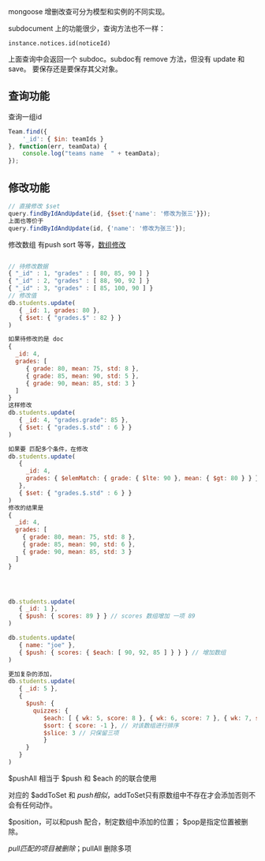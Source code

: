 mongoose 增删改查可分为模型和实例的不同实现。

subdocument 上的功能很少，查询方法也不一样：
```
instance.notices.id(noticeId)
```
上面查询中会返回一个 subdoc。subdoc有 remove 方法，但没有 update 和 save。
要保存还是要保存其父对象。

## 查询功能
查询一组id
```js
Team.find({
    '_id': { $in: teamIds }
}, function(err, teamData) {
    console.log("teams name  " + teamData);
});
```

## 修改功能
```js
// 直接修改 $set
query.findByIdAndUpdate(id, {$set:{'name': '修改为张三'}});
上面也等价于
query.findByIdAndUpdate(id, {'name': '修改为张三'});
```

修改数组
有push sort 等等，[数组修改](https://docs.mongodb.com/manual/reference/operator/update-array/)

```js

// 待修改数据
{ "_id" : 1, "grades" : [ 80, 85, 90 ] }
{ "_id" : 2, "grades" : [ 88, 90, 92 ] }
{ "_id" : 3, "grades" : [ 85, 100, 90 ] }
// 修改值
db.students.update(
   { _id: 1, grades: 80 },
   { $set: { "grades.$" : 82 } }
)

如果待修改的是 doc
{
  _id: 4,
  grades: [
     { grade: 80, mean: 75, std: 8 },
     { grade: 85, mean: 90, std: 5 },
     { grade: 90, mean: 85, std: 3 }
  ]
}
这样修改
db.students.update(
   { _id: 4, "grades.grade": 85 },
   { $set: { "grades.$.std" : 6 } }
)

如果要 匹配多个条件，在修改
db.students.update(
   {
     _id: 4,
     grades: { $elemMatch: { grade: { $lte: 90 }, mean: { $gt: 80 } } }
   },
   { $set: { "grades.$.std" : 6 } }
)
修改的结果是
{
  _id: 4,
  grades: [
    { grade: 80, mean: 75, std: 8 },
    { grade: 85, mean: 90, std: 6 },
    { grade: 90, mean: 85, std: 3 }
  ]
}




db.students.update(
   { _id: 1 },
   { $push: { scores: 89 } } // scores 数组增加 一项 89
)

db.students.update(
   { name: "joe" },
   { $push: { scores: { $each: [ 90, 92, 85 ] } } } // 增加数组
)

更加复杂的添加，
db.students.update(
   { _id: 5 },
   {
     $push: {
       quizzes: {
          $each: [ { wk: 5, score: 8 }, { wk: 6, score: 7 }, { wk: 7, score: 6 } ], // 添加三项
          $sort: { score: -1 }, // 对该数组进行排序
          $slice: 3 // 只保留三项
          }
     }
   }
)
```

$pushAll 相当于 $push 和 $each 的的联合使用

对应的 $addToSet 和 $push 相似，$addToSet只有原数组中不存在才会添加否则不会有任何动作。

$position，可以和push 配合，制定数组中添加的位置； $pop是指定位置被删除。

$pull 匹配的项目被删除；$pullAll 删除多项



